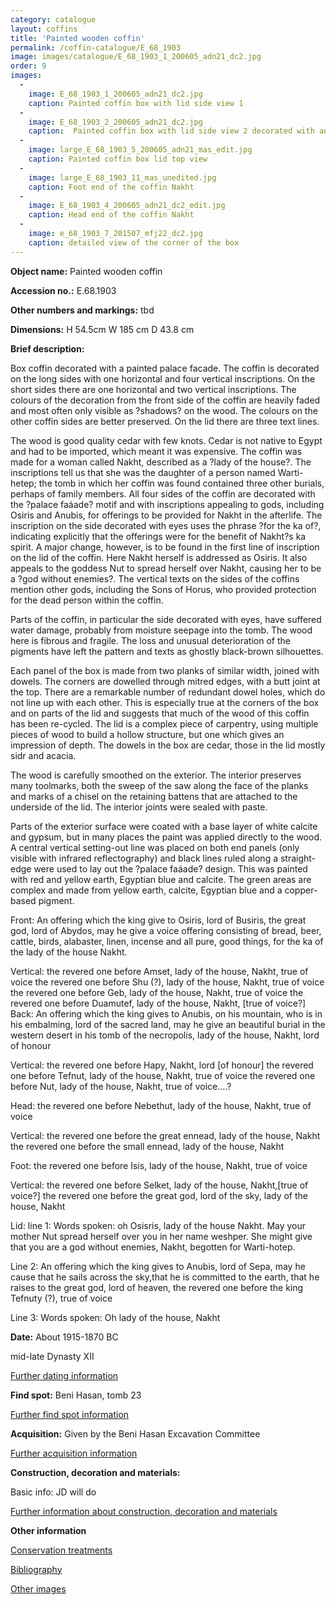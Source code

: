 ```yaml
---
category: catalogue
layout: coffins
title: 'Painted wooden coffin'
permalink: /coffin-catalogue/E_68_1903
image: images/catalogue/E_68_1903_1_200605_adn21_dc2.jpg
order: 9
images: 
  -
    image: E_68_1903_1_200605_adn21_dc2.jpg
    caption: Painted coffin box with lid side view 1
  -
    image: E_68_1903_2_200605_adn21_dc2.jpg
    caption:  Painted coffin box with lid side view 2 decorated with an eye panel would have faced east. The wood and paint were damaged by water ingress into the tomb
  -
    image: large_E_68_1903_5_200605_adn21_mas_edit.jpg
    caption: Painted coffin box lid top view
  -
    image: large_E_68_1903_11_mas_unedited.jpg
    caption: Foot end of the coffin Nakht 
  -
    image: E_68_1903_4_200605_adn21_dc2_edit.jpg
    caption: Head end of the coffin Nakht 
  -
    image: e_68_1903_7_201507_mfj22_dc2.jpg
    caption: detailed view of the corner of the box 
---
```


**Object name:** 
Painted wooden coffin

**Accession no.:** 
E.68.1903

**Other numbers and markings:**
tbd

**Dimensions:** 
H 54.5cm
W 185 cm
D 43.8 cm

**Brief description:** 

Box coffin decorated with a painted palace facade. The coffin is decorated on the long sides with one horizontal and four vertical inscriptions. On the short sides there are one horizontal and two vertical inscriptions. The colours of the decoration from the front side of the coffin are heavily faded and most often only visible as ?shadows? on the wood. The colours on the other coffin sides are better preserved. On the lid there are three text lines. 

The wood is good quality cedar with few knots. Cedar is not native to Egypt and had to be imported, which meant it was expensive. The coffin was made for a woman called Nakht, described as a ?lady of the house?. The inscriptions tell us that she was the daughter of a person named Warti-hetep; the tomb in which her coffin was found contained three other burials, perhaps of family members. All four sides of the coffin are decorated with the ?palace faáade? motif and with inscriptions appealing to gods, including Osiris and Anubis, for offerings to be provided for Nakht in the afterlife. The inscription on the side decorated with eyes uses the phrase ?for the ka of?, indicating explicitly that the offerings were for the benefit of Nakht?s ka spirit. A major change, however, is to be found in the first line of inscription on the lid of the coffin. Here Nakht herself is addressed as Osiris. It also appeals to the goddess Nut to spread herself over Nakht, causing her to be a ?god without enemies?. The vertical texts on the sides of the coffins mention other gods, including the Sons of Horus, who provided protection for the dead person within the coffin.

Parts of the coffin, in particular the side decorated with eyes, have suffered water damage, probably from moisture seepage into the tomb. The wood here is fibrous and fragile. The loss and unusual deterioration of the pigments have left the pattern and texts as ghostly black-brown silhouettes.

Each panel of the box is made from two planks of similar width, joined with dowels. The corners are dowelled through mitred edges, with a butt joint at the top.  There are a remarkable number of redundant dowel holes, which do not line up with each other. This is especially true at the corners of the box and on parts of the lid and suggests that much of the wood of this coffin has been re-cycled. The lid is a complex piece of carpentry, using multiple pieces of wood to build a hollow structure, but one which gives an impression of depth. The dowels in the box are cedar, those in the lid mostly sidr and acacia.

The wood is carefully smoothed on the exterior. The interior preserves many toolmarks, both the sweep of the saw along the face of the planks and marks of a chisel on the retaining battens that are attached to the underside of the lid. The interior joints were sealed with paste. 

Parts of the exterior surface were coated with a base layer of white calcite and gypsum, but in many places the paint was applied directly to the wood. A central vertical setting-out line was placed on both end panels (only visible with infrared reflectography) and black lines ruled along a straight-edge were used to lay out the ?palace faáade? design. This was painted with red and yellow earth, Egyptian blue and calcite. The green areas are complex and made from yellow earth, calcite, Egyptian blue and a copper-based pigment. 



Front:
An offering which the king give to Osiris, lord of Busiris, the great god, lord of Abydos, may he give a voice offering consisting of bread, beer, cattle, birds, alabaster, linen, incense and all pure, good things, for the ka of the lady of the house Nakht.


Vertical:
the revered one before Amset, lady of the house, Nakht, true of voice
the revered one before Shu (?), lady of the house, Nakht, true of voice
the revered one before Geb, lady of the house, Nakht, true of voice
the revered one before Duamutef, lady of the house, Nakht, [true of voice?]
Back:
An offering which the king gives to Anubis, on his mountain, who is in his embalming, lord of the sacred
land, may he give an beautiful burial in the western desert in his tomb of the necropolis, lady of the house,
Nakht, lord of honour


Vertical:
the revered one before Hapy, Nakht, lord [of honour]
the revered one before Tefnut, lady of the house, Nakht, true of voice
the revered one before Nut, lady of the house, Nakht, true of voice....?


Head:
the revered one before Nebethut, lady of the house, Nakht, true of voice


Vertical:
the revered one before the great ennead, lady of the house, Nakht
the revered one before the small ennead, lady of the house, Nakht


Foot:
the revered one before Isis, lady of the house, Nakht, true of voice


Vertical:
the revered one before Selket, lady of the house, Nakht,[true of voice?]
the revered one before the great god, lord of the sky, lady of the house, Nakht


Lid:
line 1: Words spoken: oh Osisris, lady of the house Nakht. May your mother Nut spread herself over you in her name weshper. She might give that you are a god without enemies, Nakht, begotten for Warti-hotep.


Line 2: An offering which the king gives to Anubis, lord of Sepa, may he cause that he sails across the sky,that he is committed to the earth, that he raises to the great god, lord of heaven, the revered one before the king Tefnuty (?), true of voice


Line 3: Words spoken: Oh lady of the house, Nakht




**Date:**
About 1915-1870 BC

mid-late Dynasty XII 

[Further dating information](/catalogue_extras/E_63_1903_dating)

**Find spot:**
Beni Hasan, tomb 23

[Further find spot information](/catalogue_extras/E_63_1903_findspot)

**Acquisition:**
Given by the Beni Hasan Excavation Committee

[Further acquisition information](/catalogue_extras/E_63_1903_acquisition)

**Construction, decoration and materials:**

Basic info: JD will do

[Further information about construction, decoration and materials](/catalogue_extras/E_63_1903_materials)


**Other information**

[Conservation treatments](/catalogue_extras/E_63_1903_conservation)

[Bibliography](/catalogue_extras/E_63_1903_bibliography)

[Other images](/catalogue_extras/E_63_1903_imagesheet)


